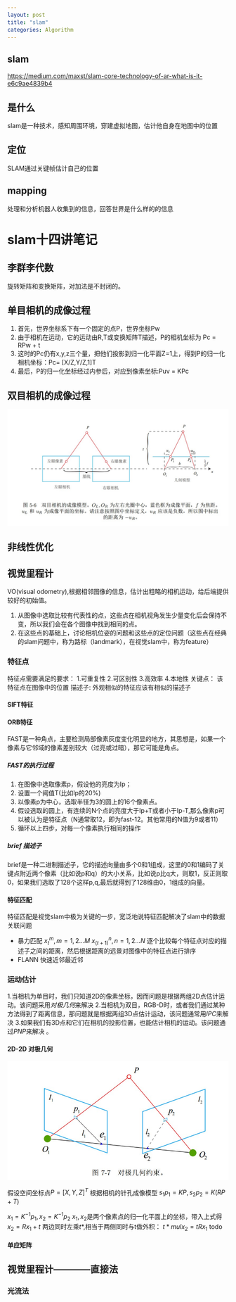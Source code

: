 ```yaml
---
layout: post
title: "slam"
categories: Algorithm
---
```


## slam
https://medium.com/maxst/slam-core-technology-of-ar-what-is-it-e6c9ae4839b4
## 是什么
slam是一种技术，感知周围环境，穿建虚拟地图，估计他自身在地图中的位置
## 定位
SLAM通过关键帧估计自己的位置
## mapping
处理和分析机器人收集到的信息，回答世界是什么样的的信息
# slam十四讲笔记
## 李群李代数
旋转矩阵和变换矩阵，对加法是不封闭的。
## 单目相机的成像过程
1. 首先，世界坐标系下有一个固定的点P，世界坐标Pw
2. 由于相机在运动，它的运动由R,T或变换矩阵T描述，P的相机坐标为
    Pc = RPw + t
3. 这时的Pc仍有x,y,z三个量，把他们投影到归一化平面Z=1上，得到P的归一化相机坐标：Pc= [X/Z,Y/Z,1]T
4. 最后，P的归一化坐标经过内参后，对应到像素坐标:Puv = KPc

## 双目相机的成像过程


<!-- <figure>
<a><img src="{{site.url}}/pics/branch.png"></a>
</figure> -->
<!-- ![11]({{https://github.com/zhaozz-lab/zhaozz-lab.github.io/blob/master/assets/link.jpg}}) -->


![双目相机成像](/img/slam/双目相机成像.jpg)

## 非线性优化


## 视觉里程计
VO(visual odometry),根据相邻图像的信息，估计出粗略的相机运动，给后端提供较好的初始值。
1. 从图像中选取比较有代表性的点，这些点在相机视角发生少量变化后会保持不变，所以我们会在各个图像中找到相同的点。
2. 在这些点的基础上，讨论相机位姿的问题和这些点的定位问题（这些点在经典的slam问题中，称为路标（landmark），在视觉slam中，称为feature）

### 特征点
特征点需要满足的要求：
1.可重复性 2.可区别性 3.高效率 4.本地性
关键点： 该特征点在图像中的位置
描述子: 外观相似的特征应该有相似的描述子
#### SIFT特征
#### ORB特征
FAST是一种角点，主要检测局部像素灰度变化明显的地方，其思想是，如果一个像素与它邻域的像素差别较大（过亮或过暗），那它可能是角点。
##### FAST的执行过程
1. 在图像中选取像素p，假设他的亮度为Ip；
2. 设置一个阈值T(比如Ip的20%)
3. 以像素p为中心，选取半径为3的圆上的16个像素点。
4. 假设选取的圆上，有连续的N个点的亮度大于Ip+T或者小于Ip-T,那么像素p可以被认为是特征点（N通常取12，即为fast-12。其他常用的N值为9或者11）
5. 循环以上四步，对每一个像素执行相同的操作


##### brief 描述子
brief是一种二进制描述子，它的描述向量由多个0和1组成，这里的0和1编码了关键点附近两个像素（比如说p和q）的大小关系，比如说p比q大，则取1，反正则取0，如果我们选取了128个这样p,q,最后就得到了128维由0，1组成的向量。

#### 特征匹配
特征匹配是视觉slam中极为关键的一步，宽泛地说特征匹配解决了slam中的数据关联问题
* 暴力匹配
  $x_t^m,m=1,2...M$
  $x_(t+1)^n,n=1,2...N$
逐个比较每个特征点对应的描述子之间的距离，然后根据距离的远景对图像中的特征点进行排序
* FLANN 快速近邻最近邻

### 运动估计
1.当相机为单目时，我们只知道2D的像素坐标，因而问题是根据两组2D点估计运动。该问题采用*对极几何*来解决
2.当相机为双目，RGB-D时，或者我们通过某种方法得到了距离信息，那问题就是根据两组3D点估计运动，该问题通常用*IPC*来解决
3.如果我们有3D点和它们在相机的投影位置，也能估计相机的运动。该问题通过*PNP*来解决 。

#### 2D-2D 对极几何

![img](/img/slam/对极约束.jpg)

假设空间坐标点$P = [X,Y,Z]^T$
根据相机的针孔成像模型
$s_1p_1 = KP,s_2p_2 = K(RP+T)$

$x_1 = K^{-1}p_1,x_2 =  K^{-1}p_2$
$x_1,x_2$是两个像素点的归一化平面上的坐标，带入上式得
$x_2 = Rx_1+t$
两边同时左乘$t*$,相当于两侧同时与t做外积：
$t* {mul} x_2 = tRx_1$
todo


#### 单应矩阵





## 视觉里程计————直接法
### 光流法


















































    
















